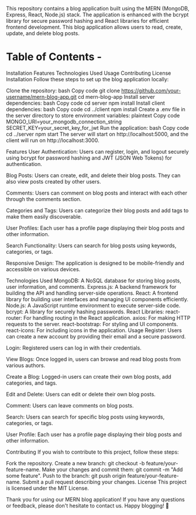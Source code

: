 This repository contains a blog application built using the MERN (MongoDB, Express, React, Node.js) stack. The application is enhanced with the bcrypt library for secure password hashing and React libraries for efficient frontend development. This blog application allows users to read, create, update, and delete blog posts.

# Table of Contents -

Installation
Features
Technologies Used
Usage
Contributing
License
Installation
Follow these steps to set up the blog application locally:

Clone the repository:
bash
Copy code
git clone https://github.com/your-username/mern-blog-app.git
cd mern-blog-app
Install server dependencies:
bash
Copy code
cd server
npm install
Install client dependencies:
bash
Copy code
cd ../client
npm install
Create a .env file in the server directory to store environment variables:
plaintext
Copy code
MONGO_URI=your_mongodb_connection_string
SECRET_KEY=your_secret_key_for_jwt
Run the application:
bash
Copy code
cd ../server
npm start
The server will start on http://localhost:5000, and the client will run on http://localhost:3000.

Features
User Authentication: Users can register, login, and logout securely using bcrypt for password hashing and JWT (JSON Web Tokens) for authentication.

Blog Posts: Users can create, edit, and delete their blog posts. They can also view posts created by other users.

Comments: Users can comment on blog posts and interact with each other through the comments section.

Categories and Tags: Users can categorize their blog posts and add tags to make them easily discoverable.

User Profiles: Each user has a profile page displaying their blog posts and other information.

Search Functionality: Users can search for blog posts using keywords, categories, or tags.

Responsive Design: The application is designed to be mobile-friendly and accessible on various devices.

Technologies Used
MongoDB: A NoSQL database for storing blog posts, user information, and comments.
Express.js: A backend framework for building the API and handling server-side operations.
React: A frontend library for building user interfaces and managing UI components efficiently.
Node.js: A JavaScript runtime environment to execute server-side code.
bcrypt: A library for securely hashing passwords.
React Libraries:
react-router: For handling routing in the React application.
axios: For making HTTP requests to the server.
react-bootstrap: For styling and UI components.
react-icons: For including icons in the application.
Usage
Register: Users can create a new account by providing their email and a secure password.

Login: Registered users can log in with their credentials.

View Blogs: Once logged in, users can browse and read blog posts from various authors.

Create a Blog: Logged-in users can create their own blog posts, add categories, and tags.

Edit and Delete: Users can edit or delete their own blog posts.

Comment: Users can leave comments on blog posts.

Search: Users can search for specific blog posts using keywords, categories, or tags.

User Profile: Each user has a profile page displaying their blog posts and other information.

Contributing
If you wish to contribute to this project, follow these steps:

Fork the repository.
Create a new branch: git checkout -b feature/your-feature-name.
Make your changes and commit them: git commit -m "Add some feature".
Push to the branch: git push origin feature/your-feature-name.
Submit a pull request describing your changes.
License
This project is licensed under the MIT License.

Thank you for using our MERN blog application! If you have any questions or feedback, please don't hesitate to contact us. Happy blogging! 🚀
